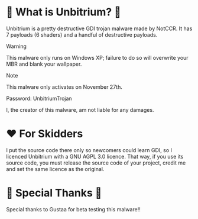 # 🤔 What is Unbitrium? 🤔
Unbitrium is a pretty destructive GDI trojan malware made by NotCCR. It has 7 payloads (6 shaders) and a handful of destructive payloads.
> [!WARNING]
> This malware only runs on Windows XP; failure to do so will overwrite your MBR and blank your wallpaper.

> [!NOTE]
> This malware only activates on November 27th.
>
> Password: UnbitriumTrojan

I, the creator of this malware, am not liable for any damages.

# ❤️ For Skidders
I put the source code there only so newcomers could learn GDI, so I licenced Unbitrium with a GNU AGPL 3.0 licence. That way, if you use its source code, you must release the source code of your project, credit me and set the same licence as the original.

# 📣 Special Thanks 📣
Special thanks to Gustaa for beta testing this malware!!

